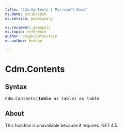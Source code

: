 ```yaml
---
title: "Cdm.Contents | Microsoft Docs"
ms.date: 03/18/2020
ms.service: powerquery

ms.reviewer: gepopell
ms.topic: reference
author: dougklopfenstein
ms.author: bezhan

---
```

# Cdm.Contents

## Syntax

<pre>
Cdm.Contents(<b>table</b> as table) as table 
</pre>

## About

This function is unavailable because it requires .NET 4.5.
